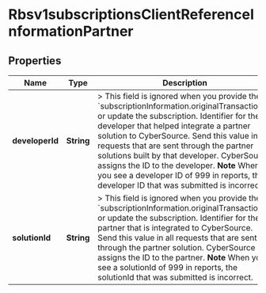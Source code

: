 
# Rbsv1subscriptionsClientReferenceInformationPartner

## Properties
Name | Type | Description | Notes
------------ | ------------- | ------------- | -------------
**developerId** | **String** | &gt; This field is ignored when you provide the &#x60;subscriptionInformation.originalTransactionId&#x60; or update the subscription.  Identifier for the developer that helped integrate a partner solution to CyberSource.  Send this value in all requests that are sent through the partner solutions built by that developer. CyberSource assigns the ID to the developer.  **Note** When you see a developer ID of 999 in reports, the developer ID that was submitted is incorrect.  |  [optional]
**solutionId** | **String** | &gt; This field is ignored when you provide the &#x60;subscriptionInformation.originalTransactionId&#x60; or update the subscription.  Identifier for the partner that is integrated to CyberSource.  Send this value in all requests that are sent through the partner solution. CyberSource assigns the ID to the partner.  **Note** When you see a solutionId of 999 in reports, the solutionId that was submitted is incorrect.  |  [optional]




